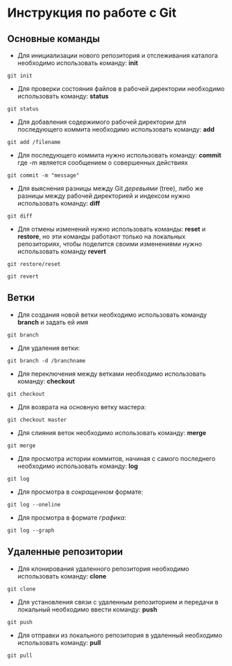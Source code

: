 # Инструкция по работе с Git

## Основные команды
- Для инициализации нового репозитория и отслеживания каталога необходимо использовать команду: **init**
```
git init
```
- Для проверки состояния файлов в рабочей директории необходимо использовать команду: **status**
```
git status
```
- Для добавления содержимого рабочей директории для последующего коммита необходимо использовать команду: **add**
```
git add /filename
```
 - Для последующего коммита нужно использовать команду: **commit** где -m является сообщением о совершенных действиях
 ```
git commit -m "message"
```
- Для выяснения разницы между Git *деревьями* (tree), либо же разницы между рабочей директорией и индексом нужно использовать команду: **diff**
```
git diff
```
- Для отмены изменений нужно использовать команды: **reset** и **restore**, но эти команды работают только на локальных репозиториях, чтобы поделится своими изменениями нужно использовать команду **revert**
```
git restore/reset 
```
```
git revert
```

## Ветки

- Для создания новой ветки необходимо использовать команду **branch** и задать ей имя
```
git branch
```
- Для удаления ветки:
```
git branch -d /branchname
```
- Для переключения между ветками необходимо использовать команду: **checkout**
```
git checkout
```
- Для возврата на основную ветку мастера:
```
git checkout master
```
- Для слияния веток необходимо использовать команду: **merge**
```
git merge
```
- Для просмотра истории коммитов, начиная с самого последнего необходимо использовать команду: **log**
```
git log
```
- Для просмотра в *сокращенном* формате:
```
git log --oneline
```
- Для просмотра в формате *графика*:
```
git log --graph
```
## Удаленные репозитории
- Для клонирования удаленного репозитория необходимо использовать команду: **clone**
```
git clone
```
- Для установления связи с удаленным репозиторием и передачи в локальный необходимо ввести команду: **push**
```
git push
```
- Для отправки из локального репозитория в удаленный необходимо использовать команду: **pull**
```
git pull
```

